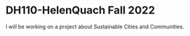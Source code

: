 # DH110-HelenQuach Fall 2022
I will be working on a project about Sustainable Cities and Communities.
